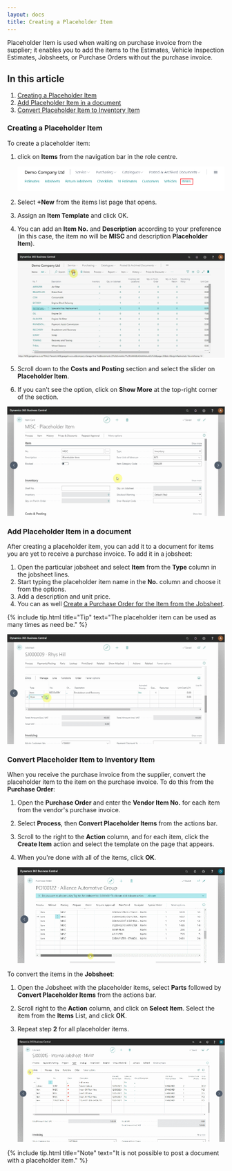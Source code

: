 ```yaml
---
layout: docs
title: Creating a Placeholder Item
---
```


Placeholder Item is used when waiting on purchase invoice from the supplier; it enables you to add the items to the Estimates, Vehicle Inspection Estimates, Jobsheets, or Purchase Orders without the purchase invoice.

## In this article
1. [Creating a Placeholder Item](#creating-a-placeholder-item)
2. [Add Placeholder Item in a document](#add-placeholder-item-in-a-document)
3. [Convert Placeholder Item to Inventory Item](#convert-placeholder-item-to-inventory-item)

### Creating a Placeholder Item
To create a placeholder item:
1. click on **Items** from the navigation bar in the role centre.

    ![](media/garagehive-placeholder-item1.png)

2. Select **+New** from the items list page that opens.
3. Assign an **Item Template** and click OK. 
4. You can add an **Item No.** and **Description** according to your preference (in this case, the item no will be **MISC** and description **Placeholder Item**). 

    ![](media/garagehive-placeholder-item1.gif)

5. Scroll down to the **Costs and Posting** section and select the slider on **Placeholder Item**.
6. If you can't see the option, click on **Show More** at the top-right corner of the section.

![](media/garagehive-placeholder-item2.gif)

### Add Placeholder Item in a document
After creating a placeholder item, you can add it to a document for items you are yet to receive a purchase invoice. To add it in a jobsheet:
1. Open the particular jobsheet and select **Item** from the **Type** column in the jobsheet lines. 
2. Start typing the placeholder item name in the **No.** column and choose it from the options. 
3. Add a description and unit price. 
4. You can as well [Create a Purchase Order for the Item from the Jobsheet](garagehive-create-a-purchase-order.html).

{% include tip.html title="Tip" text="The placeholder item can be used as many times as need be." %}

![](media/garagehive-placeholder-item3.gif)

### Convert Placeholder Item to Inventory Item
When you receive the purchase invoice from the supplier, convert the placeholder item to the item on the purchase invoice. To do this from the **Purchase Order**:
1. Open the **Purchase Order** and enter the **Vendor Item No.** for each item from the vendor's purchase invoice.
2. Select **Process**, then **Convert Placeholder Items** from the actions bar.
3. Scroll to the right to the **Action** column, and for each item, click the **Create Item** action and select the template on the page that appears.
4. When you're done with all of the items, click **OK**.

   ![](media/garagehive-placeholder-item5.gif)

To convert the items in the **Jobsheet**:
1. Open the Jobsheet with the placeholder items, select **Parts** followed by **Convert Placeholder Items** from the actions bar.
2. Scroll right to the **Action** column, and click on **Select Item**. Select the item from the **Items** List, and click **OK**.
3. Repeat step **2** for all placeholder items.

   ![](media/garagehive-placeholder-item4.gif)


{% include tip.html title="Note" text="It is not possible to post a document with a placeholder item." %}
